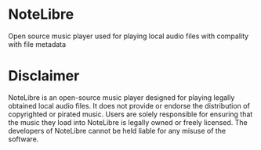 # NoteLibre
Open source music player used for playing local audio files with compality with file metadata

# Disclaimer
NoteLibre is an open-source music player designed for playing legally obtained local audio files. It does not provide or endorse the distribution of copyrighted or pirated music. Users are solely responsible for ensuring that the music they load into NoteLibre is legally owned or freely licensed. The developers of NoteLibre cannot be held liable for any misuse of the software.

